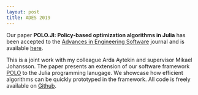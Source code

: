 ```yaml
---
layout: post
title: ADES 2019
---
```


Our paper **POLO.Jl: Policy-based optimization algorithms in Julia** has been accepted to the [Advances in Engineering Software](https://www.sciencedirect.com/journal/advances-in-engineering-software) journal and is available [here](https://www.sciencedirect.com/science/article/pii/S0965997818311049).

This is a joint work with my colleague Arda Aytekin and supervisor Mikael Johansson. The paper presents an extension of our software framework [POLO](https://github.com/pologrp/polo) to the Julia programming lanugage. We showcase how efficient algorithms can be quickly prototyped in the framework. All code is freely available on [Github](https://github.com/pologrp).
